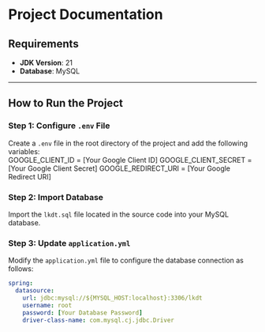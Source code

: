 # Project Documentation

## Requirements
- **JDK Version**: 21  
- **Database**: MySQL  

---

## How to Run the Project

### Step 1: Configure `.env` File  
Create a `.env` file in the root directory of the project and add the following variables:  
GOOGLE_CLIENT_ID = [Your Google Client ID] 
GOOGLE_CLIENT_SECRET = [Your Google Client Secret] 
GOOGLE_REDIRECT_URI = [Your Google Redirect URI]



### Step 2: Import Database  
Import the `lkdt.sql` file located in the source code into your MySQL database.

### Step 3: Update `application.yml`  
Modify the `application.yml` file to configure the database connection as follows:  
```yaml
spring:
  datasource:
    url: jdbc:mysql://${MYSQL_HOST:localhost}:3306/lkdt
    username: root
    password: [Your Database Password]
    driver-class-name: com.mysql.cj.jdbc.Driver
